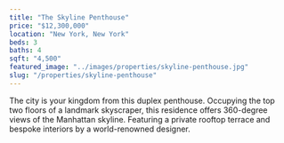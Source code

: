 ```yaml
---
title: "The Skyline Penthouse"
price: "$12,300,000"
location: "New York, New York"
beds: 3
baths: 4
sqft: "4,500"
featured_image: "../images/properties/skyline-penthouse.jpg"
slug: "/properties/skyline-penthouse"
---
```


The city is your kingdom from this duplex penthouse. Occupying the top two floors of a landmark skyscraper, this residence offers 360-degree views of the Manhattan skyline. Featuring a private rooftop terrace and bespoke interiors by a world-renowned designer.